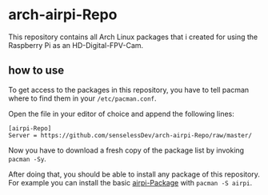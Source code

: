 # arch-airpi-Repo

This repository contains all Arch Linux packages that i created for using the Raspberry Pi as an HD-Digital-FPV-Cam.

## how to use

To get access to the packages in this repository, you have to tell pacman where to find them in your `/etc/pacman.conf`. 

Open the file in your editor of choice and append the following lines:
```
[airpi-Repo]
Server = https://github.com/senselessDev/arch-airpi-Repo/raw/master/
```

Now you have to download a fresh copy of the package list by invoking `pacman -Sy`.

After doing that, you should be able to install any package of this repository. For example you can install the basic [airpi-Package](https://github.com/senselessDev/arch-airpi-Package) with `pacman -S airpi`.

